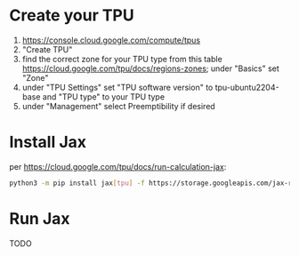 # Create your TPU

1. https://console.cloud.google.com/compute/tpus
2. "Create TPU"
3. find the correct zone for your TPU type from this table https://cloud.google.com/tpu/docs/regions-zones; under "Basics" set "Zone"
4. under "TPU Settings" set "TPU software version" to tpu-ubuntu2204-base and "TPU type" to your TPU type
5. under "Management" select Preemptibility if desired

# Install Jax

per https://cloud.google.com/tpu/docs/run-calculation-jax:
```sh
python3 -m pip install jax[tpu] -f https://storage.googleapis.com/jax-releases/libtpu_releases.html
```

# Run Jax

TODO
